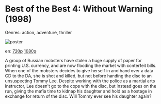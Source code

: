 # Best of the Best 4: Without Warning (1998)

Genres: action, adventure, thriller

![poster](http://image.tmdb.org/t/p/w500/mWkdM2xjjKwz5rZIhWjI4sDhGP0.jpg)

en:
  [720p](magnet:?xt=urn:btih:BB1FB403D8ABC4AC4A84BE7CDB283E7195EA87E8&tr=udp://glotorrents.pw:6969/announce&tr=udp://tracker.opentrackr.org:1337/announce&tr=udp://torrent.gresille.org:80/announce&tr=udp://tracker.openbittorrent.com:80&tr=udp://tracker.coppersurfer.tk:6969&tr=udp://tracker.leechers-paradise.org:6969&tr=udp://p4p.arenabg.ch:1337&tr=udp://tracker.internetwarriors.net:1337)
  [1080p](magnet:?xt=urn:btih:46e2fa42632a70b573d1e179b49d91fa2a1c3b49&dn=Best+of+the+Best+4+Without+Warning+(1998)+%5B1080p%5D&tr=udp%3A%2F%2Ftracker.yify-torrents.com%2Fannounce&tr=udp%3A%2F%2Fopen.demonii.com%3A1337%2Fannounce&tr=udp%3A%2F%2Fexodus.desync.com%3A6969&tr=udp%3A%2F%2Ftracker.istole.it%3A80&tr=udp%3A%2F%2Ftracker.publicbt.com%3A80&tr=udp%3A%2F%2Ftracker.publichd.eu%3A80%2Fannounce&tr=udp%3A%2F%2Ftracker.openbittorrent.com%3A80%2Fannounce&tr=udp%3A%2F%2Fcoppersurfer.tk%3A6969%2Fannounce)
  


A group of Russian mobsters have stolen a huge supply of paper for printing U.S. currency, and are now flooding the market with conterfeit bills. When one of the mobsters decides to give herself in and hand over a data CD to the DA, she is shot and killed, but not before handing the disc to an unsuspecting Tommy Lee. Despite working with the police as a martial arts instructor, Lee doesn't go to the cops with the disc, but instead goes on the run, giving the mafia time to kidnap his daughter and hold as a hostage in exchange for return of the disc. Will Tommy ever see his daughter again?